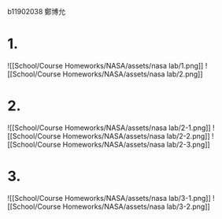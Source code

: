 b11902038 鄭博允

# 1.
![[School/Course Homeworks/NASA/assets/nasa lab/1.png]]
![[School/Course Homeworks/NASA/assets/nasa lab/2.png]]

# 2.
![[School/Course Homeworks/NASA/assets/nasa lab/2-1.png]]
![[School/Course Homeworks/NASA/assets/nasa lab/2-2.png]]
![[School/Course Homeworks/NASA/assets/nasa lab/2-3.png]]

# 3.
![[School/Course Homeworks/NASA/assets/nasa lab/3-1.png]]
![[School/Course Homeworks/NASA/assets/nasa lab/3-2.png]]

